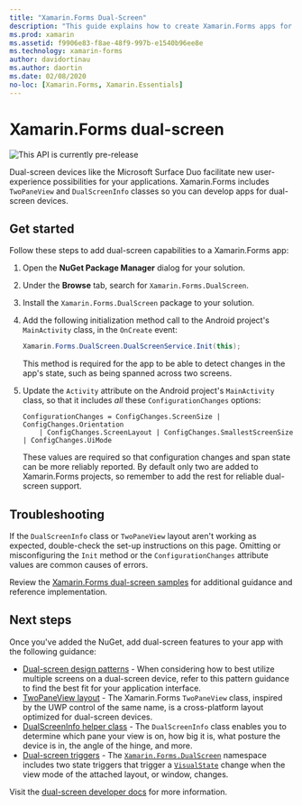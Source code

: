 ```yaml
---
title: "Xamarin.Forms Dual-Screen"
description: "This guide explains how to create Xamarin.Forms apps for dual-screen devices."
ms.prod: xamarin
ms.assetid: f9906e83-f8ae-48f9-997b-e1540b96ee8e
ms.technology: xamarin-forms
author: davidortinau
ms.author: daortin
ms.date: 02/08/2020
no-loc: [Xamarin.Forms, Xamarin.Essentials]
---
```


# Xamarin.Forms dual-screen

![](~/media/shared/preview.png "This API is currently pre-release")

Dual-screen devices like the Microsoft Surface Duo facilitate new user-experience possibilities for your applications. Xamarin.Forms includes `TwoPaneView` and `DualScreenInfo` classes so you can develop apps for dual-screen devices.

## Get started

Follow these steps to add dual-screen capabilities to a Xamarin.Forms app:

1. Open the **NuGet Package Manager** dialog for your solution.
2. Under the **Browse** tab, search for `Xamarin.Forms.DualScreen`.
3. Install the `Xamarin.Forms.DualScreen` package to your solution.
4. Add the following initialization method call to the Android project's `MainActivity` class, in the `OnCreate` event:

    ```csharp
    Xamarin.Forms.DualScreen.DualScreenService.Init(this);
    ```

    This method is required for the app to be able to detect changes in the app's state, such as being spanned across two screens.

5. Update the `Activity` attribute on the Android project's `MainActivity` class, so that it includes _all_ these `ConfigurationChanges` options:

    ```@csharp
    ConfigurationChanges = ConfigChanges.ScreenSize | ConfigChanges.Orientation 
        | ConfigChanges.ScreenLayout | ConfigChanges.SmallestScreenSize | ConfigChanges.UiMode
    ```

    These values are required so that configuration changes and span state can be more reliably reported. By default only two are added to Xamarin.Forms projects, so remember to add the rest for reliable dual-screen support.

## Troubleshooting

If the `DualScreenInfo` class or `TwoPaneView` layout aren't working as expected, double-check the set-up instructions on this page. Omitting or misconfiguring the `Init` method or the `ConfigurationChanges` attribute values are common causes of errors.

Review the [Xamarin.Forms dual-screen samples](https://docs.microsoft.com/dual-screen/xamarin/samples) for additional guidance and reference implementation.

## Next steps

Once you've added the NuGet, add dual-screen features to your app with the following guidance:

- [Dual-screen design patterns](design-patterns.md) - When considering how to best utilize multiple screens on a dual-screen device, refer to this pattern guidance to find the best fit for your application interface.
- [TwoPaneView layout](twopaneview.md) - The Xamarin.Forms `TwoPaneView` class, inspired by the UWP control of the same name, is a cross-platform layout optimized for dual-screen devices.
- [DualScreenInfo helper class](dual-screen-info.md) - The `DualScreenInfo` class enables you to determine which pane your view is on, how big it is, what posture the device is in, the angle of the hinge, and more.
- [Dual-screen triggers](triggers.md) - The [`Xamarin.Forms.DualScreen`](xref:Xamarin.Forms.DualScreen) namespace includes two state triggers that trigger a [`VisualState`](xref:Xamarin.Forms.VisualState) change when the view mode of the attached layout, or window, changes.

Visit the [dual-screen developer docs](https://docs.microsoft.com/dual-screen/) for more information.
